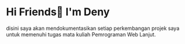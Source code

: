 # Hi Friends👋 I'm Deny
disini saya akan mendokumentasikan setiap perkembangan projek saya untuk memenuhi tugas mata kuliah Pemrograman Web Lanjut.
